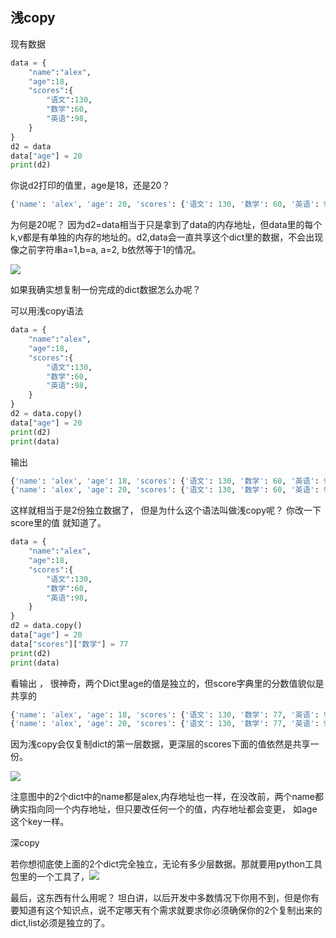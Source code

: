 ## 浅copy

现有数据

```py
data = {
    "name":"alex",
    "age":18,
    "scores":{
        "语文":130,
        "数学":60,
        "英语":98,
    }
}
d2 = data
data["age"] = 20 
print(d2) 
```

你说d2打印的值里，age是18，还是20？

```py
{'name': 'alex', 'age': 20, 'scores': {'语文': 130, '数学': 60, '英语': 98}}
```

为何是20呢？ 因为d2=data相当于只是拿到了data的内存地址，但data里的每个k,v都是有单独的内存的地址的。d2,data会一直共享这个dict里的数据，不会出现像之前字符串a=1,b=a, a=2, b依然等于1的情况。

![](https://book.apeland.cn/media/images/2019/03/22/image_cz3kwST.png)

如果我确实想复制一份完成的dict数据怎么办呢？

可以用浅copy语法

```py
data = {
    "name":"alex",
    "age":18,
    "scores":{
        "语文":130,
        "数学":60,
        "英语":98,
    }
}
d2 = data.copy()
data["age"] = 20
print(d2)
print(data)
```

输出

```py
{'name': 'alex', 'age': 18, 'scores': {'语文': 130, '数学': 60, '英语': 98}}
{'name': 'alex', 'age': 20, 'scores': {'语文': 130, '数学': 60, '英语': 98}}
```

这样就相当于是2份独立数据了， 但是为什么这个语法叫做浅copy呢？ 你改一下score里的值 就知道了。

```py
data = {
    "name":"alex",
    "age":18,
    "scores":{
        "语文":130,
        "数学":60,
        "英语":98,
    }
}
d2 = data.copy()
data["age"] = 20
data["scores"]["数学"] = 77  
print(d2)
print(data)
```

看输出 ， 很神奇，两个Dict里age的值是独立的，但score字典里的分数值貌似是共享的

```py
{'name': 'alex', 'age': 18, 'scores': {'语文': 130, '数学': 77, '英语': 98}}
{'name': 'alex', 'age': 20, 'scores': {'语文': 130, '数学': 77, '英语': 98}}
```

因为浅copy会仅复制dict的第一层数据，更深层的scores下面的值依然是共享一份。

![](https://book.apeland.cn/media/images/2019/03/25/image.png)

注意图中的2个dict中的name都是alex,内存地址也一样，在没改前，两个name都确实指向同一个内存地址，但只要改任何一个的值，内存地址都会变更， 如age这个key一样。



深copy

若你想彻底使上面的2个dict完全独立，无论有多少层数据。那就要用python工具包里的一个工具了，![](https://book.apeland.cn/media/images/2019/03/25/image_EZSClpQ.png)

最后，这东西有什么用呢？ 坦白讲，以后开发中多数情况下你用不到，但是你有要知道有这个知识点，说不定哪天有个需求就要求你必须确保你的2个复制出来的dict,list必须是独立的了。

